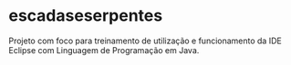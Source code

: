 # escadaseserpentes
Projeto com foco para treinamento de utilização e funcionamento da IDE Eclipse com Linguagem de Programação em Java.
